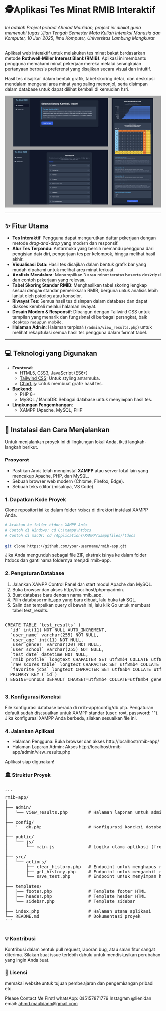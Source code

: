 # 🕵Aplikasi Tes Minat RMIB Interaktif

###### Ini adalah Project pribadi Ahmad Maulidan, project ini dibuat guna memenuhi tugas Ujian Tengah Semester Mata Kuliah Interaksi Manusia dan Komputer, 10 Juni 2025, Ilmu Komputer, Universitas Lambung Mangkurat




Aplikasi web interaktif untuk melakukan tes minat bakat berdasarkan metode **Rothwell-Miller Interest Blank (RMIB)**. Aplikasi ini membantu pengguna memahami minat pekerjaan mereka melalui serangkaian pertanyaan berbasis preferensi yang disajikan secara visual dan intuitif.

Hasil tes disajikan dalam bentuk grafik, tabel skoring detail, dan deskripsi mendalam mengenai area minat yang paling menonjol, serta disimpan dalam database untuk dapat dilihat kembali di kemudian hari.

![image alt](https://github.com/AhmdMaulidan/Web-Tes-RMIB/blob/bd11bb254f4d61489a6cb15b49fff41786382651/img%20example.png)

---

## ✨ Fitur Utama

-   **Tes Interaktif**: Pengguna dapat mengurutkan daftar pekerjaan dengan metode *drag-and-drop* yang modern dan responsif.
-   **Alur Tes Terpandu**: Antarmuka yang bersih memandu pengguna dari pengisian data diri, pengerjaan tes per kelompok, hingga melihat hasil akhir.
-   **Visualisasi Data**: Hasil tes disajikan dalam bentuk grafik bar yang mudah dipahami untuk melihat area minat terkuat.
-   **Analisis Mendalam**: Menampilkan 3 area minat teratas beserta deskripsi dan contoh pekerjaan yang relevan.
-   **Tabel Skoring Standar RMIB**: Menghasilkan tabel skoring lengkap sesuai dengan standar pemeriksaan RMIB, berguna untuk analisis lebih lanjut oleh psikolog atau konselor.
-   **Riwayat Tes**: Semua hasil tes disimpan dalam database dan dapat diakses kembali melalui halaman riwayat.
-   **Desain Modern & Responsif**: Dibangun dengan Tailwind CSS untuk tampilan yang menarik dan fungsional di berbagai perangkat, baik desktop maupun mobile.
-   **Halaman Admin**: Halaman terpisah (`/admin/view_results.php`) untuk melihat rekapitulasi semua hasil tes pengguna dalam format tabel.

---

## 💻 Teknologi yang Digunakan

-   **Frontend**:
    -   HTML5, CSS3, JavaScript (ES6+)
    -   [Tailwind CSS](https://tailwindcss.com/): Untuk styling antarmuka.
    -   [Chart.js](https://www.chartjs.org/): Untuk membuat grafik hasil tes.
-   **Backend**:
    -   PHP 8+
    -   MySQL / MariaDB: Sebagai database untuk menyimpan hasil tes.
-   **Lingkungan Pengembangan**:
    -   XAMPP (Apache, MySQL, PHP)

---

## 🚀 Instalasi dan Cara Menjalankan

Untuk menjalankan proyek ini di lingkungan lokal Anda, ikuti langkah-langkah berikut.

### Prasyarat

-   Pastikan Anda telah menginstal **XAMPP** atau server lokal lain yang mencakup Apache, PHP, dan MySQL.
-   Sebuah browser web modern (Chrome, Firefox, Edge).
-   Sebuah teks editor (misalnya, VS Code).

### 1. Dapatkan Kode Proyek

Clone repositori ini ke dalam folder `htdocs` di direktori instalasi XAMPP Anda.

```bash
# Arahkan ke folder htdocs XAMPP Anda
# Contoh di Windows: cd C:\xampp\htdocs
# Contoh di macOS: cd /Applications/XAMPP/xamppfiles/htdocs

git clone https://github.com/your-username/rmib-app.git
```

Jika Anda mengunduh sebagai file ZIP, ekstrak isinya ke dalam folder htdocs dan ganti nama foldernya menjadi rmib-app.
### 2. Pengaturan Database
 1. Jalankan XAMPP Control Panel dan start modul Apache dan MySQL.
 2. Buka browser dan akses http://localhost/phpmyadmin.
 3. Buat database baru dengan nama rmib_app.
 4. Pilih database rmib_app yang baru dibuat, lalu buka tab SQL.
 5. Salin dan tempelkan query di bawah ini, lalu klik Go untuk membuat tabel test_results.

<pre lang="markdown">

CREATE TABLE `test_results` (
  `id` int(11) NOT NULL AUTO_INCREMENT,
  `user_name` varchar(255) NOT NULL,
  `user_age` int(11) NOT NULL,
  `user_gender` varchar(20) NOT NULL,
  `user_school` varchar(255) NOT NULL,
  `test_date` datetime NOT NULL,
  `rmib_profile` longtext CHARACTER SET utf8mb4 COLLATE utf8mb4_bin NOT NULL CHECK (json_valid(`rmib_profile`)),
  `raw_scores_table` longtext CHARACTER SET utf8mb4 COLLATE utf8mb4_bin NOT NULL CHECK (json_valid(`raw_scores_table`)),
  `favorite_jobs` longtext CHARACTER SET utf8mb4 COLLATE utf8mb4_bin NOT NULL CHECK (json_valid(`favorite_jobs`)),
  PRIMARY KEY (`id`)
) ENGINE=InnoDB DEFAULT CHARSET=utf8mb4 COLLATE=utf8mb4_general_ci;

</pre>


### 3. Konfigurasi Koneksi
File konfigurasi database berada di rmib-app/config/db.php. Pengaturan default sudah disesuaikan untuk XAMPP standar (user: root, password: ""). Jika konfigurasi XAMPP Anda berbeda, silakan sesuaikan file ini.

### 4. Jalankan Aplikasi
- Halaman Pengguna: Buka browser dan akses http://localhost/rmib-app/
- Halaman Laporan Admin: Akses http://localhost/rmib-app/admin/view_results.php

Aplikasi siap digunakan!

### 🏛️ Struktur Proyek
<pre lang="markdown">

```
rmib-app/
│
├── admin/
│   └── view_results.php        # Halaman laporan untuk admin
│
├── config/
│   └── db.php                  # Konfigurasi koneksi database
│
├── public/
│   └── js/
│       └── main.js             # Logika utama aplikasi (frontend)
│
├── src/
│   └── actions/
│       ├── clear_history.php   # Endpoint untuk menghapus riwayat
│       ├── get_history.php     # Endpoint untuk mengambil riwayat
│       └── save_test.php       # Endpoint untuk menyimpan hasil tes
│
├── templates/
│   ├── footer.php              # Template footer HTML
│   ├── header.php              # Template header HTML
│   └── sidebar.php             # Template sidebar
│
├── index.php                   # Halaman utama aplikasi
└── README.md                   # Dokumentasi proyek
```

</pre>


### 💡 Kontribusi
Kontribusi dalam bentuk pull request, laporan bug, atau saran fitur sangat diterima. Silakan buat issue terlebih dahulu untuk mendiskusikan perubahan yang ingin Anda buat.

### 📄 Lisensi
memakai website untuk tujuan pembelajaran dan pengembangan pribadi etc.

Please Contact Me First!
whatsApp: 085157871779
Instagram @lienidan
email: ahmd.maulidann@gmail.com





